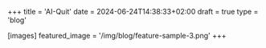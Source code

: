 +++
title = 'AI-Quit'
date = 2024-06-24T14:38:33+02:00
draft = true
type = 'blog'

[images]
    featured_image = '/img/blog/feature-sample-3.png'
+++

